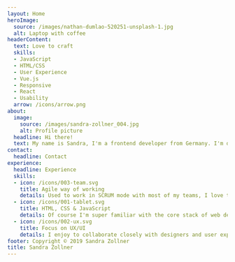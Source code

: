 ```yaml
---
layout: Home
heroImage:
  source: /images/nathan-dumlao-520251-unsplash-1.jpg
  alt: Laptop with coffee
headerContent:
  text: Love to craft
  skills:
  - JavaScript
  - HTML/CSS
  - User Experience
  - Vue.js
  - Responsive
  - React
  - Usability
  arrow: /icons/arrow.png
about:
  image:
    source: /images/sandra-zollner_004.jpg
    alt: Profile picture
  headline: Hi there!
  text: My name is Sandra, I'm a frontend developer from Germany. I'm developing customized websites and other digital products in agile teams since 2014. I studied Media Informatics with focus on Human-Computer-Interaction in Munich. What I love about building digital products, is the process of creating awesome new things together with other people and connecting technology with design and user experience! In my free time I love music, good food, yoga practice and traveling.
contact:
  headline: Contact
experience:
  headline: Experience
  skills:
  - icon: /icons/003-team.svg
    title: Agile way of working
    details: Used to work in SCRUM mode with most of my teams, I love the short ways of communication and quick outcomes
  - icon: /icons/001-tablet.svg
    title: HTML, CSS & JavaScript
    details: Of course I'm super familiar with the core stack of web development, but I never stop teaching myself the newest frontend technologies
  - icon: /icons/002-ux.svg
    title: Focus on UX/UI
    details: I enjoy to collaborate closely with designers and user experience experts to create new things together
footer: Copyright © 2019 Sandra Zollner
title: Sandra Zollner
---
```

